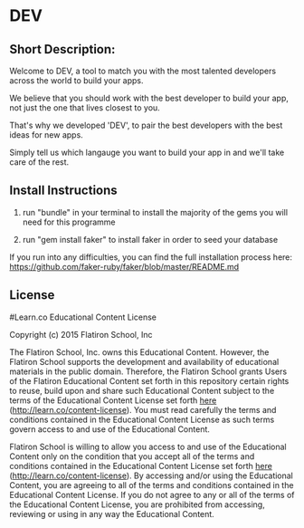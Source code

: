 # DEV

## Short Description:
Welcome to DEV, a tool to match you with the most talented developers across the world to build your apps. 

We believe that you should work with the best developer to build your app, not just the one that lives closest to you.

That's why we developed 'DEV', to pair the best developers with the best ideas for new apps.

Simply tell us which langauge you want to build your app in and we'll take care of the rest. 

## Install Instructions
1. run "bundle" in your terminal to install the majority of the gems you will need for this programme

2. run "gem install faker" to install faker in order to seed your database 

If you run into any difficulties, you can find the full installation process here: https://github.com/faker-ruby/faker/blob/master/README.md


## License 

#Learn.co Educational Content License

Copyright (c) 2015 Flatiron School, Inc

The Flatiron School, Inc. owns this Educational Content. However, the Flatiron School supports the development and availability of educational materials in the public domain. Therefore, the Flatiron School grants Users of the Flatiron Educational Content set forth in this repository certain rights to reuse, build upon and share such Educational Content subject to the terms of the Educational Content License set forth [here](http://learn.co/content-license) (http://learn.co/content-license). You must read carefully the terms and conditions contained in the Educational Content License as such terms govern access to and use of the Educational Content.

Flatiron School is willing to allow you access to and use of the Educational Content only on the condition that you accept all of the terms and conditions contained in the Educational Content License set forth [here](http://learn.co/content-license) (http://learn.co/content-license).  By accessing and/or using the Educational Content, you are agreeing to all of the terms and conditions contained in the Educational Content License.  If you do not agree to any or all of the terms of the Educational Content License, you are prohibited from accessing, reviewing or using in any way the Educational Content.
